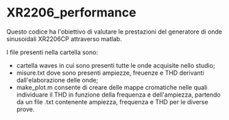 # XR2206_performance

Questo codice ha l'obiettivo di valutare le prestazioni del generatore di onde sinusoidali XR2206CP attraverso matlab.

I file presenti nella cartella sono:
- cartella waves in cui sono presenti tutte le onde acquisite nello studio;
- misure.txt dove sono presenti ampiezze, freuenze e THD derivanti dall'elaborazione delle onde;
- make_plot.m  consente di creare delle mappe cromatiche nelle quali individuare il THD in funzione della frequenza e dell'ampiezza, partendo da un file .txt contenente ampiezza, frequenza e THD per le diverse prove.
